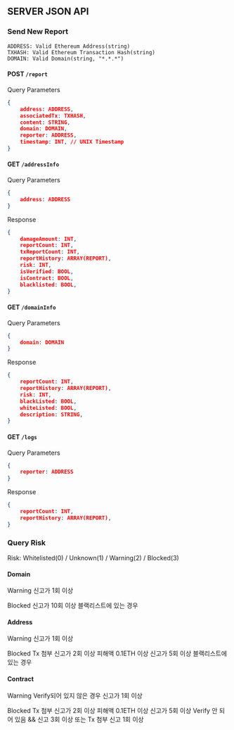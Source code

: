 ## SERVER JSON API
### Send New Report
```
ADDRESS: Valid Ethereum Address(string)
TXHASH: Valid Ethereum Transaction Hash(string)
DOMAIN: Valid Domain(string, "*.*.*")
```


#### POST `/report`

Query Parameters
```json
{
    address: ADDRESS,
    associatedTx: TXHASH,
    content: STRING,
    domain: DOMAIN,
    reporter: ADDRESS,
    timestamp: INT, // UNIX Timestamp
}
```

#### GET `/addressInfo`

Query Parameters
```json
{
    address: ADDRESS
}
```

Response
```json
{
    damageAmount: INT,
    reportCount: INT,
    txReportCount: INT,
    reportHistory: ARRAY(REPORT),
    risk: INT,
    isVerified: BOOL,
    isContract: BOOL,
    blacklisted: BOOL,
}
```

#### GET `/domainInfo`

Query Parameters
```json
{
    domain: DOMAIN
}
```

Response
```json
{
    reportCount: INT,
    reportHistory: ARRAY(REPORT),
    risk: INT,
    blackListed: BOOL,
    whiteListed: BOOL,
    description: STRING,
}
```

#### GET `/logs`

Query Parameters
```json
{
    reporter: ADDRESS
}
```

Response
```json
{
    reportCount: INT,
    reportHistory: ARRAY(REPORT),
}
```

### Query Risk

Risk: Whitelisted(0) / Unknown(1) / Warning(2) / Blocked(3)

#### Domain
Warning
신고가 1회 이상

Blocked
신고가 10회 이상
블랙리스트에 있는 경우

#### Address
Warning
신고가 1회 이상

Blocked
Tx 첨부 신고가 2회 이상
피해액 0.1ETH 이상
신고가 5회 이상
블랙리스트에 있는 경우

#### Contract
Warning
Verify되어 있지 않은 경우
신고가 1회 이상

Blocked
Tx 첨부 신고가 2회 이상
피해액 0.1ETH 이상
신고가 5회 이상
Verify 안 되어 있음 && 신고 3회 이상 또는 Tx 첨부 신고 1회 이상